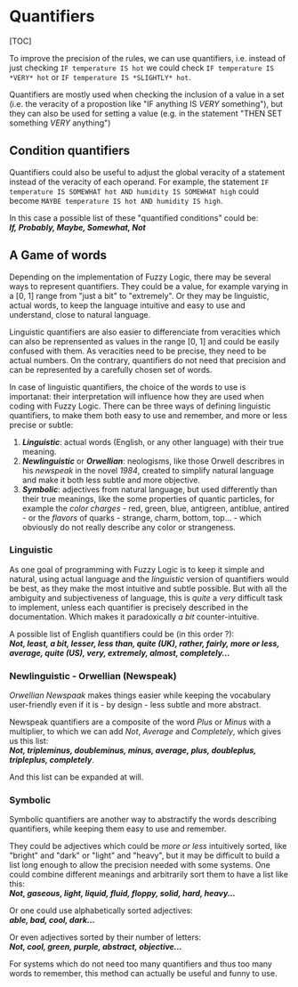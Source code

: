 # Quantifiers

[TOC]

To improve the precision of the rules, we can use quantifiers, i.e. instead of just checking `IF temperature IS hot` we could check `IF temperature IS *VERY* hot` or `IF temperature IS *SLIGHTLY* hot`.

Quantifiers are mostly used when checking the inclusion of a value in a set (i.e. the veracity of a propostion like "IF anything IS *VERY* something"), but they can also be used for setting a value (e.g. in the statement "THEN SET something *VERY* anything")

## Condition quantifiers

Quantifiers could also be useful to adjust the global veracity of a statement instead of the veracity of each operand. For example, the statement `IF temperature IS SOMEWHAT hot AND humidity IS SOMEWHAT high` could become `MAYBE temperature IS hot AND humidity IS high`.

In this case a possible list of these "quantified conditions" could be:  
***If, Probably, Maybe, Somewhat, Not***

## A Game of words

Depending on the implementation of Fuzzy Logic, there may be several ways to represent quantifiers. They could be a value, for example varying in a [0, 1] range from "just a bit" to "extremely". Or they may be linguistic, actual words, to keep the language intuitive and easy to use and understand, close to natural language.

Linguistic quantifiers are also easier to differenciate from veracities which can also be reprensented as values in the range [0, 1] and could be easily confused with them. As veracities need to be precise, they need to be actual numbers. On the contrary, quantifiers do not need that precision and can be represented by a carefully chosen set of words.

In case of linguistic quantifiers, the choice of the words to use is importanat: their interpretation will influence how they are used when coding with Fuzzy Logic. There can be three ways of defining linguistic quantifiers, to make them both easy to use and remember, and more or less precise or subtle:

1. ***Linguistic***: actual words (English, or any other language) with their true meaning.
2. ***Newlinguistic*** or ***Orwellian***: neologisms, like those Orwell describres in his *newspeak* in the novel *1984*, created to simplify natural language and make it both less subtle and more objective.
3. ***Symbolic***: adjectives from natural language, but used differently than their true meanings, like the some properties of quantic particles, for example the *color charges* - red, green, blue, antigreen, antiblue, antired - or the *flavors* of quarks - strange, charm, bottom, top... - which obviously do not really describe any color or strangeness.

### Linguistic

As one goal of programming with Fuzzy Logic is to keep it simple and natural, using actual language and the *linguistic* version of quantifiers would be best, as they make the most intuitive and subtle possible. But with all the ambiguity and subjectiveness of language, this is *quite* a *very* difficult task to implement, unless each quantifier is precisely described in the documentation. Which makes it paradoxically *a bit* counter-intuitive.

A possible list of English quantifiers could be (in this order ?):  
***Not, least, a bit, lesser, less than, quite (UK), rather, fairly, more or less, average, quite (US), very, extremely, almost, completely...***

### Newlinguistic - Orwellian (Newspeak)

*Orwellian Newspaak* makes things easier while keeping the vocabulary user-friendly even if it is - by design - less subtle and more abstract.

Newspeak quantifiers are a composite of the word *Plus* or *Minus* with a multiplier, to which we can add *Not*, *Average* and *Completely*, which gives us this list:  
***Not, tripleminus, doubleminus, minus, average, plus, doubleplus, tripleplus, completely***.

And this list can be expanded at will.

### Symbolic

Symbolic quantifiers are another way to abstractify the words describing quantifiers, while keeping them easy to use and remember.

They could be adjectives which could be *more or less* intuitively sorted, like "bright" and "dark" or "light" and "heavy", but it may be difficult to build a list long enough to allow the precision needed with some systems. One could combine different meanings and arbitrarily sort them to have a list like this:  
***Not, gaseous, light, liquid, fluid, floppy, solid, hard, heavy...***

Or one could use alphabetically sorted adjectives:  
***able, bad, cool, dark...***

Or even adjectives sorted by their number of letters:  
***Not, cool, green, purple, abstract, objective...***

For systems which do not need too many quantifiers and thus too many words to remember, this method can actually be useful and funny to use.
